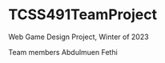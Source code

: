 # TCSS491TeamProject
Web Game Design Project, Winter of 2023

Team members
    Abdulmuen Fethi
    
